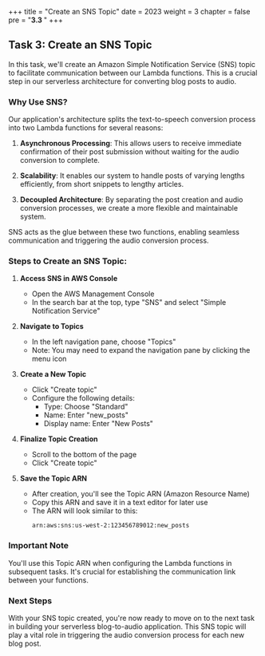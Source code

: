 +++
title = "Create an SNS Topic"
date = 2023
weight = 3
chapter = false
pre = "<b>3.3 </b>"
+++

## Task 3: Create an SNS Topic

In this task, we'll create an Amazon Simple Notification Service (SNS) topic to facilitate communication between our Lambda functions. This is a crucial step in our serverless architecture for converting blog posts to audio.

### Why Use SNS?

Our application's architecture splits the text-to-speech conversion process into two Lambda functions for several reasons:

1. **Asynchronous Processing**: This allows users to receive immediate confirmation of their post submission without waiting for the audio conversion to complete.

2. **Scalability**: It enables our system to handle posts of varying lengths efficiently, from short snippets to lengthy articles.

3. **Decoupled Architecture**: By separating the post creation and audio conversion processes, we create a more flexible and maintainable system.

SNS acts as the glue between these two functions, enabling seamless communication and triggering the audio conversion process.

### Steps to Create an SNS Topic:

1. **Access SNS in AWS Console**
   - Open the AWS Management Console
   - In the search bar at the top, type "SNS" and select "Simple Notification Service"

2. **Navigate to Topics**
   - In the left navigation pane, choose "Topics"
   - Note: You may need to expand the navigation pane by clicking the menu icon

3. **Create a New Topic**
   - Click "Create topic"
   - Configure the following details:
     - Type: Choose "Standard"
     - Name: Enter "new_posts"
     - Display name: Enter "New Posts"

4. **Finalize Topic Creation**
   - Scroll to the bottom of the page
   - Click "Create topic"

5. **Save the Topic ARN**
   - After creation, you'll see the Topic ARN (Amazon Resource Name)
   - Copy this ARN and save it in a text editor for later use
   - The ARN will look similar to this:
     ```
     arn:aws:sns:us-west-2:123456789012:new_posts
     ```

### Important Note

You'll use this Topic ARN when configuring the Lambda functions in subsequent tasks. It's crucial for establishing the communication link between your functions.

### Next Steps

With your SNS topic created, you're now ready to move on to the next task in building your serverless blog-to-audio application. This SNS topic will play a vital role in triggering the audio conversion process for each new blog post.